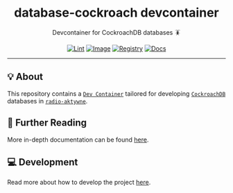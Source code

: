 <h1 align="center">database-cockroach devcontainer</h1>

<div align="center">

Devcontainer for CockroachDB databases 🪳

[![Lint](https://github.com/radio-aktywne/devcontainer-database-cockroach/actions/workflows/lint.yaml/badge.svg)](https://github.com/radio-aktywne/devcontainer-database-cockroach/actions/workflows/lint.yaml)
[![Image](https://github.com/radio-aktywne/devcontainer-database-cockroach/actions/workflows/image.yaml/badge.svg)](https://github.com/radio-aktywne/devcontainer-database-cockroach/actions/workflows/image.yaml)
[![Registry](https://github.com/radio-aktywne/devcontainer-database-cockroach/actions/workflows/registry.yaml/badge.svg)](https://github.com/radio-aktywne/devcontainer-database-cockroach/actions/workflows/registry.yaml)
[![Docs](https://github.com/radio-aktywne/devcontainer-database-cockroach/actions/workflows/docs.yaml/badge.svg)](https://github.com/radio-aktywne/devcontainer-database-cockroach/actions/workflows/docs.yaml)

</div>

---

## 💡 About

This repository contains a [`Dev Container`](https://containers.dev)
tailored for developing
[`CockroachDB`](https://www.cockroachlabs.com) databases in
[`radio-aktywne`](https://github.com/radio-aktywne).

## 📄 Further Reading

More in-depth documentation can be found
[here](https://radio-aktywne.github.io/devcontainer-database-cockroach).

## 💻 Development

Read more about how to develop the project
[here](https://github.com/radio-aktywne/devcontainer-database-cockroach/blob/main/CONTRIBUTING.md).
